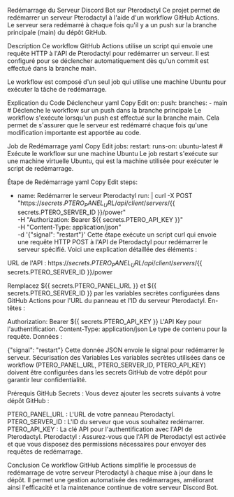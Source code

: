 Redémarrage du Serveur Discord Bot sur Pterodactyl
Ce projet permet de redémarrer un serveur Pterodactyl à l'aide d'un workflow GitHub Actions. Le serveur sera redémarré à chaque fois qu'il y a un push sur la branche principale (main) du dépôt GitHub.

Description
Ce workflow GitHub Actions utilise un script qui envoie une requête HTTP à l'API de Pterodactyl pour redémarrer un serveur. Il est configuré pour se déclencher automatiquement dès qu'un commit est effectué dans la branche main.

Le workflow est composé d'un seul job qui utilise une machine Ubuntu pour exécuter la tâche de redémarrage.

Explication du Code
Déclencheur
yaml
Copy
Edit
on:
  push:
    branches:
      - main  # Déclenche le workflow sur un push dans la branche principale
Le workflow s'exécute lorsqu'un push est effectué sur la branche main. Cela permet de s'assurer que le serveur est redémarré chaque fois qu'une modification importante est apportée au code.

Job de Redémarrage
yaml
Copy
Edit
jobs:
  restart:
    runs-on: ubuntu-latest  # Exécute le workflow sur une machine Ubuntu
Le job restart s'exécute sur une machine virtuelle Ubuntu, qui est la machine utilisée pour exécuter le script de redémarrage.

Étape de Redémarrage
yaml
Copy
Edit
steps:
  - name: Redémarrer le serveur Pterodactyl
    run: |
      curl -X POST "https://${{ secrets.PTERO_PANEL_URL }}/api/client/servers/${{ secrets.PTERO_SERVER_ID }}/power" \
      -H "Authorization: Bearer ${{ secrets.PTERO_API_KEY }}" \
      -H "Content-Type: application/json" \
      -d '{"signal": "restart"}'
Cette étape exécute un script curl qui envoie une requête HTTP POST à l'API de Pterodactyl pour redémarrer le serveur spécifié. Voici une explication détaillée des éléments :

URL de l'API : https://${{ secrets.PTERO_PANEL_URL }}/api/client/servers/${{ secrets.PTERO_SERVER_ID }}/power

Remplacez ${{ secrets.PTERO_PANEL_URL }} et ${{ secrets.PTERO_SERVER_ID }} par les variables secrètes configurées dans GitHub Actions pour l'URL du panneau et l'ID du serveur Pterodactyl.
En-têtes :

Authorization: Bearer ${{ secrets.PTERO_API_KEY }}
L'API Key pour l'authentification.
Content-Type: application/json
Le type de contenu pour la requête.
Données :

{"signal": "restart"}
Cette donnée JSON envoie le signal pour redémarrer le serveur.
Sécurisation des Variables
Les variables secrètes utilisées dans ce workflow (PTERO_PANEL_URL, PTERO_SERVER_ID, PTERO_API_KEY) doivent être configurées dans les secrets GitHub de votre dépôt pour garantir leur confidentialité.

Prérequis
GitHub Secrets : Vous devez ajouter les secrets suivants à votre dépôt GitHub :

PTERO_PANEL_URL : L'URL de votre panneau Pterodactyl.
PTERO_SERVER_ID : L'ID du serveur que vous souhaitez redémarrer.
PTERO_API_KEY : La clé API pour l'authentification avec l'API de Pterodactyl.
Pterodactyl : Assurez-vous que l'API de Pterodactyl est activée et que vous disposez des permissions nécessaires pour envoyer des requêtes de redémarrage.

Conclusion
Ce workflow GitHub Actions simplifie le processus de redémarrage de votre serveur Pterodactyl à chaque mise à jour dans le dépôt. Il permet une gestion automatisée des redémarrages, améliorant ainsi l'efficacité et la maintenance continue de votre serveur Discord Bot.
